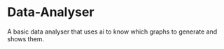 # Data-Analyser
A basic data analyser that uses ai to know which graphs to generate and shows them. 
